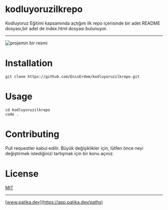 # kodluyoruzilkrepo
Kodluyoruz Eğitimi kapsamında açtığım ilk repo
içerisinde bir adet README dosyası,bir adet de index.html dosyası bulunuyor.

---

![projemin bir resmi](https://i.hizliresim.com/c7l8iuo.png)

# Installation
```
git clone https://github.com/EnisErdem/kodluyoruzilkrepo.git
```

# Usage
```
cd kodluyoruzilkrepo
code .
```
# Contributing
Pull requestler kabul edilir. Büyük değişiklikler için, lütfen önce neyi değiştirmek istediğinizi tartışmak için bir konu açınız.

# License
[MIT](https://choosealicense.com/licenses/mit/)

---
[www.patika.dev](https://app.patika.dev/paths)
